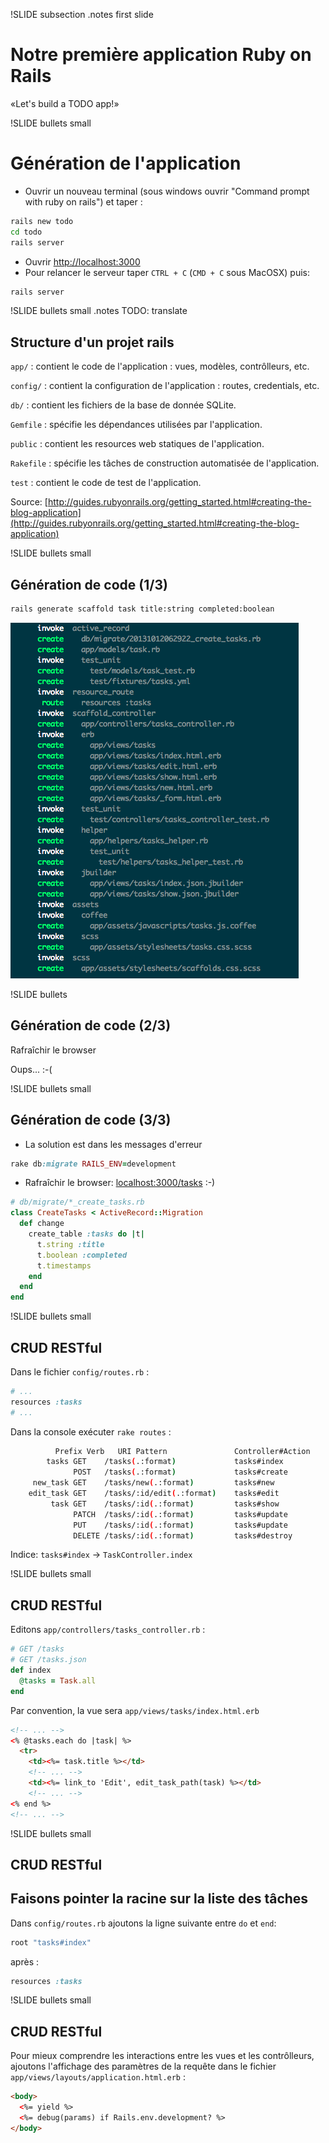 !SLIDE subsection
.notes first slide

# Notre première application Ruby on Rails 
«Let's build a TODO app!»

!SLIDE bullets small
# Génération de l'application

- Ouvrir un nouveau terminal (sous windows ouvrir "Command prompt with 
ruby on rails") et taper :

```bash
rails new todo
cd todo
rails server
```

- Ouvrir [http://localhost:3000](http://localhost:3000)
- Pour relancer le serveur taper `CTRL + C` (`CMD + C` sous MacOSX) puis:

```bash
rails server
```

!SLIDE bullets small
.notes TODO: translate 
## Structure d'un projet rails

`app/` : contient le code de l'application : vues, modèles, contrôlleurs, etc.

`config/` : contient la configuration de l'application : routes, credentials, etc.

`db/` : contient les fichiers de la base de donnée SQLite.

`Gemfile` : spécifie les dépendances utilisées par l'application.

`public` : contient les resources web statiques de l'application.

`Rakefile` : spécifie les tâches de construction automatisée de l'application.

`test` : contient le code de test de l'application.

Source: [http://guides.rubyonrails.org/getting_started.html#creating-the-blog-application](http://guides.rubyonrails.org/getting_started.html#creating-the-blog-application)

!SLIDE bullets small
## Génération de code (1/3)

```bash
rails generate scaffold task title:string completed:boolean
```

![scaffold](scaffold.png)

!SLIDE bullets
## Génération de code (2/3)
Rafraîchir le browser 

Oups... :-(

!SLIDE bullets small
## Génération de code (3/3)

- La solution est dans les messages d'erreur

```ruby
rake db:migrate RAILS_ENV=development
```

- Rafraîchir le browser: [localhost:3000/tasks](localhost:3000/tasks)
  :-)

```ruby
# db/migrate/*_create_tasks.rb
class CreateTasks < ActiveRecord::Migration
  def change
    create_table :tasks do |t|
      t.string :title
      t.boolean :completed
      t.timestamps
    end
  end
end
```

!SLIDE bullets small
## CRUD RESTful

Dans le fichier `config/routes.rb` :

```ruby
# ...
resources :tasks
# ...
```

Dans la console exécuter `rake routes` :

```bash
          Prefix Verb   URI Pattern               Controller#Action
        tasks GET    /tasks(.:format)             tasks#index
              POST   /tasks(.:format)             tasks#create
     new_task GET    /tasks/new(.:format)         tasks#new
    edit_task GET    /tasks/:id/edit(.:format)    tasks#edit
         task GET    /tasks/:id(.:format)         tasks#show
              PATCH  /tasks/:id(.:format)         tasks#update
              PUT    /tasks/:id(.:format)         tasks#update
              DELETE /tasks/:id(.:format)         tasks#destroy
```

Indice: `tasks#index` → `TaskController.index`

!SLIDE bullets small
## CRUD RESTful

Editons `app/controllers/tasks_controller.rb` :

```ruby
# GET /tasks
# GET /tasks.json
def index
  @tasks = Task.all
end
```

Par convention, la vue sera `app/views/tasks/index.html.erb`

```html
<!-- ... -->
<% @tasks.each do |task| %>
  <tr>
    <td><%= task.title %></td>
    <!-- ... -->
    <td><%= link_to 'Edit', edit_task_path(task) %></td>
    <!-- ... -->
<% end %>
<!-- ... -->
```

!SLIDE bullets small
## CRUD RESTful

## Faisons pointer la racine sur la liste des tâches

Dans `config/routes.rb` ajoutons la ligne suivante entre `do` et
`end`:

```ruby
root "tasks#index"
```

après :

```ruby
resources :tasks
```

!SLIDE bullets small
## CRUD RESTful

Pour mieux comprendre les interactions entre les vues et les
contrôlleurs, ajoutons l'affichage des paramètres de la requête 
dans le fichier `app/views/layouts/application.html.erb` :

```html
<body>
  <%= yield %>
  <%= debug(params) if Rails.env.development? %>
</body>
```
